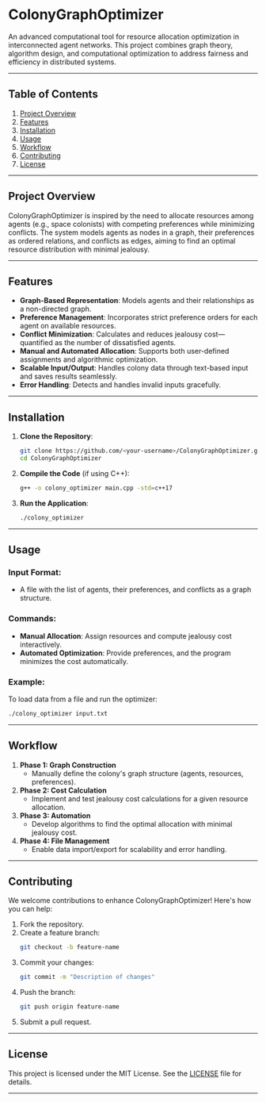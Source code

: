 # **ColonyGraphOptimizer**  
An advanced computational tool for resource allocation optimization in interconnected agent networks. This project combines graph theory, algorithm design, and computational optimization to address fairness and efficiency in distributed systems.

---

## **Table of Contents**
1. [Project Overview](#project-overview)  
2. [Features](#features)  
3. [Installation](#installation)  
4. [Usage](#usage)  
5. [Workflow](#workflow)  
6. [Contributing](#contributing)  
7. [License](#license)  

---

## **Project Overview**
ColonyGraphOptimizer is inspired by the need to allocate resources among agents (e.g., space colonists) with competing preferences while minimizing conflicts. The system models agents as nodes in a graph, their preferences as ordered relations, and conflicts as edges, aiming to find an optimal resource distribution with minimal jealousy.

---

## **Features**
- **Graph-Based Representation**: Models agents and their relationships as a non-directed graph.  
- **Preference Management**: Incorporates strict preference orders for each agent on available resources.  
- **Conflict Minimization**: Calculates and reduces jealousy cost—quantified as the number of dissatisfied agents.  
- **Manual and Automated Allocation**: Supports both user-defined assignments and algorithmic optimization.  
- **Scalable Input/Output**: Handles colony data through text-based input and saves results seamlessly.  
- **Error Handling**: Detects and handles invalid inputs gracefully.  

---

## **Installation**
1. **Clone the Repository**:  
   ```bash
   git clone https://github.com/<your-username>/ColonyGraphOptimizer.git
   cd ColonyGraphOptimizer
   ```
2. **Compile the Code** (if using C++):  
   ```bash
   g++ -o colony_optimizer main.cpp -std=c++17
   ```
3. **Run the Application**:  
   ```bash
   ./colony_optimizer
   ```

---

## **Usage**
### **Input Format**:
- A file with the list of agents, their preferences, and conflicts as a graph structure.  

### **Commands**:
- **Manual Allocation**: Assign resources and compute jealousy cost interactively.  
- **Automated Optimization**: Provide preferences, and the program minimizes the cost automatically.  

### **Example**:
To load data from a file and run the optimizer:  
```bash
./colony_optimizer input.txt
```

---

## **Workflow**
1. **Phase 1: Graph Construction**
   - Manually define the colony's graph structure (agents, resources, preferences).
2. **Phase 2: Cost Calculation**
   - Implement and test jealousy cost calculations for a given resource allocation.
3. **Phase 3: Automation**
   - Develop algorithms to find the optimal allocation with minimal jealousy cost.
4. **Phase 4: File Management**
   - Enable data import/export for scalability and error handling.

---

## **Contributing**
We welcome contributions to enhance ColonyGraphOptimizer! Here's how you can help:
1. Fork the repository.  
2. Create a feature branch:  
   ```bash
   git checkout -b feature-name
   ```
3. Commit your changes:  
   ```bash
   git commit -m "Description of changes"
   ```
4. Push the branch:  
   ```bash
   git push origin feature-name
   ```
5. Submit a pull request.

---

## **License**
This project is licensed under the MIT License. See the [LICENSE](LICENSE) file for details.

---

